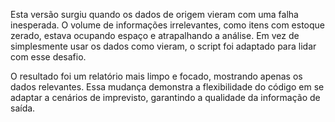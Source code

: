 Esta versão surgiu quando os dados de origem vieram com uma falha inesperada. O volume de informações irrelevantes, como itens com estoque zerado, estava ocupando espaço e atrapalhando a análise. Em vez de simplesmente usar os dados como vieram, o script foi adaptado para lidar com esse desafio.

O resultado foi um relatório mais limpo e focado, mostrando apenas os dados relevantes. Essa mudança demonstra a flexibilidade do código em se adaptar a cenários de imprevisto, garantindo a qualidade da informação de saída.
